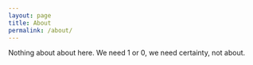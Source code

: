 ```yaml
---
layout: page
title: About
permalink: /about/
---
```

Nothing about about here. We need 1 or 0, we need certainty, not about.
